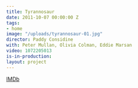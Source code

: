 ```yaml
---
title: Tyrannosaur
date: 2011-10-07 00:00:00 Z
tags:
- home
image: "/uploads/tyrannosaur-01.jpg"
director: Paddy Considine
with: Peter Mullan, Olivia Colman, Eddie Marsan
video: 1072205013
is-in-production: 
layout: project
---
```


[IMDb](https://www.imdb.com/title/tt1204340/?ref_=nv_sr_srsg_0_tt_5_nm_3_q_tyrannosaur)